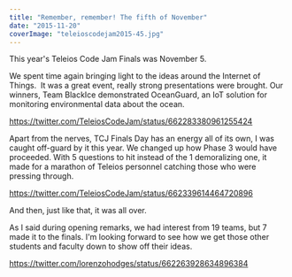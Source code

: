 ```yaml
---
title: "Remember, remember! The fifth of November"
date: "2015-11-20"
coverImage: "teleioscodejam2015-45.jpg"
---
```


This year's Teleios Code Jam Finals was November 5.

We spent time again bringing light to the ideas around the Internet of Things.  It was a great event, really strong presentations were brought. Our winners, Team BlackIce demonstrated OceanGuard, an IoT solution for monitoring environmental data about the ocean.

https://twitter.com/TeleiosCodeJam/status/662283380961255424

Apart from the nerves, TCJ Finals Day has an energy all of its own, I was caught off-guard by it this year. We changed up how Phase 3 would have proceeded. With 5 questions to hit instead of the 1 demoralizing one, it made for a marathon of Teleios personnel catching those who were pressing through.

https://twitter.com/TeleiosCodeJam/status/662339614464720896

And then, just like that, it was all over.

As I said during opening remarks, we had interest from 19 teams, but 7 made it to the finals. I'm looking forward to see how we get those other students and faculty down to show off their ideas.

https://twitter.com/lorenzohodges/status/662263928634896384

